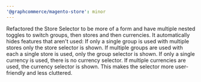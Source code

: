 ```yaml
---
'@graphcommerce/magento-store': minor
---
```


Refactored the Store Selector to be more of a form and have multiple nested toggles to switch groups, then stores and then currencies. It automatically hides features that aren't used: If only a single group is used with multiple stores only the store selector is shown. If multiple groups are used with each a single store is used, only the group selector is shown. If only a single currency is used, there is no currency selector. If multiple currencies are used, the currency selector is shown. This makes the selector more user-friendly and less cluttered.
